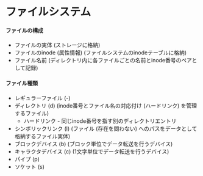 # ファイルシステム
#### ファイルの構成
- ファイルの実体 (ストレージに格納)
- ファイルのinode (属性情報) (ファイルシステムのinodeテーブルに格納)
- ファイル名前 (ディレクトリ内に各ファイルごとの名前とinode番号のペアとして記録)

#### ファイル種類
- レギュラーファイル (-)
- ディレクトリ (d) (inode番号とファイル名の対応付け (ハードリンク) を管理するファイル)
  - ハードリンク - 同じinode番号を指す別のディレクトリエントリ
- シンボリックリンク (l) (ファイル (存在を問わない) へのパスをデータとして格納するファイル実体)
- ブロックデバイス (b) (ブロック単位でデータ転送を行うデバイス)
- キャラクタデバイス (c) (1文字単位でデータ転送を行うデバイス)
- パイプ (p)
- ソケット (s)
